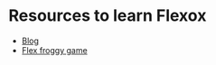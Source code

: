 # Resources to learn Flexox
- [Blog](https://www.joshwcomeau.com/css/interactive-guide-to-flexbox/)
- [Flex froggy game](https://flexboxfroggy.com/)